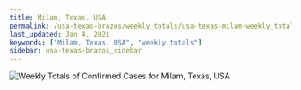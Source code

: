 ```yaml
---
title: Milam, Texas, USA
permalink: /usa-texas-brazos/weekly_totals/usa-texas-milam-weekly_totals.html
last_updated: Jan 4, 2021
keywords: ["Milam, Texas, USA", "weekly totals"]
sidebar: usa-texas-brazos_sidebar
---
```


![Weekly Totals of Confirmed Cases for Milam, Texas, USA](/covid_tracker/images/graphs/usa-texas-milam-weekly_totals_graph.png)
